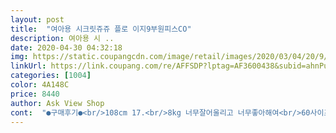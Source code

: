 ```yaml
---
layout: post 
title:  "여아용 시크릿쥬쥬 플로 이지9부원피스CO" 
description: 여아용 시 ..
date: 2020-04-30 04:32:18 
img: https://static.coupangcdn.com/image/retail/images/2020/03/04/20/9/78b1897b-548c-4c32-8041-092944674079.jpg 
linkUrl: https://link.coupang.com/re/AFFSDP?lptag=AF3600438&subid=ahnPublicAsk&pageKey=1358070369&itemId=2389156110&vendorItemId=70384664195&traceid=V0-113-653e12d4ec2080ba 
categories: [1004] 
color: 4A148C 
price: 8440 
author: Ask View Shop 
cont:  "●구매후기●<br/>108cm 17.<br/>8kg 너무잘어울리고 너무좋아해여<br/>60사이즈 키 95cm에 살짝 길은 감도 있지만, 저렴한 가격에 한시즌 잘 입을꺼 같아요!<br/>건조기에 돌렸는데 생각보다 사이즈가 많이 줄진 않았어요.<br/> 프린팅 망가지지도 않았고요.<br/><br/>시크릿쥬쥬를 좋아하는 조카에게 선물했어요<br/>좋아하네요<br/>" 
---
```

